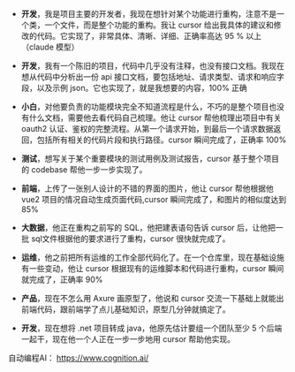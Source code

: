- **开发**，我是项目主要的开发者，我现在想针对某个功能进行重构，注意不是一个类，一个文件，而是整个功能的重构。我让 cursor 给出我具体的建议和修改的代码。它实现了，非常具体、清晰、详细、正确率高达 95 % 以上（claude 模型）

- **开发**，我有一个陈旧的项目，代码中几乎没有注释，也没有接口文档。我现在想从代码中分析出一份 api 接口文档，要包括地址、请求类型、请求和响应字段，以及示例 json。它也实现了，就是我想要的内容，100% 正确

- **小白**，对他要负责的功能模块完全不知道流程是什么，不巧的是整个项目也没有什么文档，需要他去看代码自己梳理。他让 cursor 帮他梳理出项目中有关 oauth2 认证、鉴权的完整流程。从第一个请求开始，到最后一个请求数据返回，包括所有相关的代码片段和执行路径。cursor 瞬间完成了，正确率 100%

- **测试**，想写关于某个重要模块的测试用例及测试报告，cursor 基于整个项目的 codebase 帮他一步一步实现了。

- **前端**，上传了一张别人设计的不错的界面的图片，他让 cursor 帮他根据他 vue2 项目的情况自动生成页面代码,cursor 瞬间完成了，和图片的相似度达到 85%

- **大数据**，他正在重构之前写的 SQL，他把建表语句告诉 cursor 后，让他把一批 sql文件根据他的要求进行了重构，cursor 很快就完成了。

- **运维**，他之前把所有运维的工作全部代码化了。在一个仓库里，现在基础设施有一些变动，他让 cursor 根据现有的运维脚本和代码进行重构，cursor 瞬间就完成了，正确率 90%

- **产品**，现在不怎么用 Axure 画原型了，他说和 cursor 交流一下基础上就能出前端代码，跟前端学了点儿基础知识，原型几分钟就搞定了。

- **开发**，现在想将 .net 项目转成 java，他原先估计要组一个团队至少 5 个后端一起干，现在他一个人正在一步一步地用 cursor 帮助他实现。


自动编程AI： https://www.cognition.ai/



